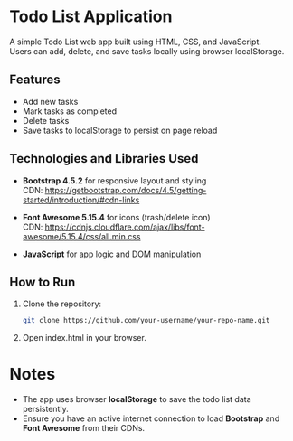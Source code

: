 # Todo List Application

A simple Todo List web app built using HTML, CSS, and JavaScript.  
Users can add, delete, and save tasks locally using browser localStorage.

## Features
- Add new tasks
- Mark tasks as completed
- Delete tasks
- Save tasks to localStorage to persist on page reload

## Technologies and Libraries Used

- **Bootstrap 4.5.2** for responsive layout and styling  
  CDN: https://getbootstrap.com/docs/4.5/getting-started/introduction/#cdn-links

- **Font Awesome 5.15.4** for icons (trash/delete icon)  
  CDN: https://cdnjs.cloudflare.com/ajax/libs/font-awesome/5.15.4/css/all.min.css

- **JavaScript** for app logic and DOM manipulation

## How to Run

1. Clone the repository:
   ```bash
   git clone https://github.com/your-username/your-repo-name.git
   
2. Open index.html in your browser.

# Notes

- The app uses browser **localStorage** to save the todo list data persistently.
- Ensure you have an active internet connection to load **Bootstrap** and **Font Awesome** from their CDNs.
